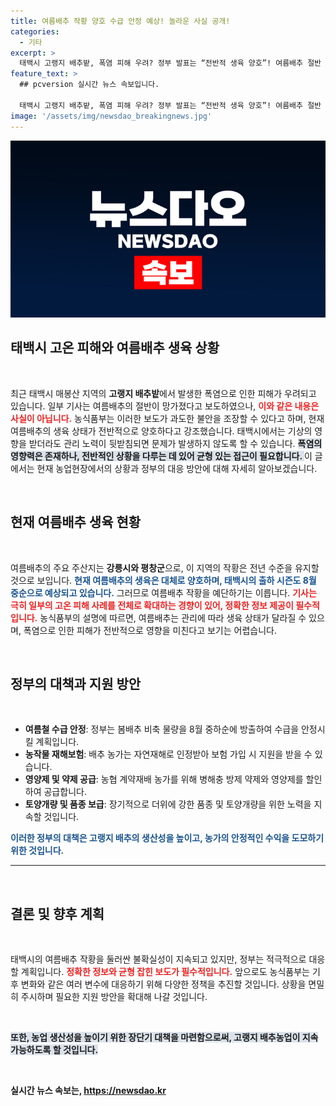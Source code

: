 ```yaml
---
title: 여름배추 작황 양호 수급 안정 예상! 놀라운 사실 공개!
categories:
  - 기타
excerpt: >
  태백시 고랭지 배추밭, 폭염 피해 우려? 정부 발표는 “전반적 생육 양호”! 여름배추 절반 피해보도와 달리, 강릉, 평창은 정상 작황. 과도한 불안 조장 경계, 자세한 진실을 확인해보세요!
feature_text: >
  ## pcversion 실시간 뉴스 속보입니다.

  태백시 고랭지 배추밭, 폭염 피해 우려? 정부 발표는 “전반적 생육 양호”! 여름배추 절반 피해보도와 달리, 강릉, 평창은 정상 작황. 과도한 불안 조장 경계, 자세한 진실을 확인해보세요!
image: '/assets/img/newsdao_breakingnews.jpg'
---
```


<p><img src="/assets/img/newsdao_breakingnews.jpg" alt="pcversion 속보" /></p>

<h2 data-ke-size="size26">태백시 고온 피해와 여름배추 생육 상황</h2>

<p data-ke-size="size16">&nbsp;</p>

<p data-ke-size="size16">최근 태백시 매봉산 지역의 <b>고랭지 배추밭</b>에서 발생한 폭염으로 인한 피해가 우려되고 있습니다. 일부 기사는 여름배추의 절반이 망가졌다고 보도하였으나, <b><span style="color: #ee2323;">이와 같은 내용은 사실이 아닙니다.</span></b> 농식품부는 이러한 보도가 과도한 불안을 조장할 수 있다고 하며, 현재 여름배추의 생육 상태가 전반적으로 양호하다고 강조했습니다. 태백시에서는 기상의 영향을 받더라도 관리 노력이 뒷받침되면 문제가 발생하지 않도록 할 수 있습니다. <b><span style="background-color: #21538527;">폭염의 영향력은 존재하나, 전반적인 상황을 다루는 데 있어 균형 있는 접근이 필요합니다. </span></b> 이 글에서는 현재 농업현장에서의 상황과 정부의 대응 방안에 대해 자세히 알아보겠습니다.</p>

<p data-ke-size="size16">&nbsp;</p>

<h2 data-ke-size="size26">현재 여름배추 생육 현황</h2>

<p data-ke-size="size16">&nbsp;</p>

<p data-ke-size="size16">여름배추의 주요 주산지는 <b>강릉시와 평창군</b>으로, 이 지역의 작황은 전년 수준을 유지할 것으로 보입니다. <b><span style="color: #1a5490;">현재 여름배추의 생육은 대체로 양호하며, 태백시의 출하 시즌도 8월 중순으로 예상되고 있습니다.</span></b> 그러므로 여름배추 작황을 예단하기는 이릅니다. <b><span style="color: #ee2323;">기사는 극히 일부의 고온 피해 사례를 전체로 확대하는 경향이 있어, 정확한 정보 제공이 필수적입니다.</span></b> 농식품부의 설명에 따르면, 여름배추는 관리에 따라 생육 상태가 달라질 수 있으며, 폭염으로 인한 피해가 전반적으로 영향을 미친다고 보기는 어렵습니다.</p>

<p data-ke-size="size16">&nbsp;</p>

<h2 data-ke-size="size26">정부의 대책과 지원 방안</h2>

<p data-ke-size="size16">&nbsp;</p>

<ul>
    <li><b>여름철 수급 안정</b>: 정부는 봄배추 비축 물량을 8월 중하순에 방출하여 수급을 안정시킬 계획입니다.</li>
    <li><b>농작물 재해보험</b>: 배추 농가는 자연재해로 인정받아 보험 가입 시 지원을 받을 수 있습니다.</li>
    <li><b>영양제 및 약제 공급</b>: 농협 계약재배 농가를 위해 병해충 방제 약제와 영양제를 할인하여 공급합니다.</li>
    <li><b>토양개량 및 품종 보급</b>: 장기적으로 더위에 강한 품종 및 토양개량을 위한 노력을 지속할 것입니다.</li>
</ul>

<p data-ke-size="size16"><b><span style="color: #1a5490;">이러한 정부의 대책은 고랭지 배추의 생산성을 높이고, 농가의 안정적인 수익을 도모하기 위한 것입니다.</span></b></p>

<hr>

<p data-ke-size="size16">&nbsp;</p>

<h2 data-ke-size="size26">결론 및 향후 계획</h2>

<p data-ke-size="size16">&nbsp;</p>

<p data-ke-size="size16">태백시의 여름배추 작황을 둘러싼 불확실성이 지속되고 있지만, 정부는 적극적으로 대응할 계획입니다. <b><span style="color: #ee2323;">정확한 정보와 균형 잡힌 보도가 필수적입니다.</span></b> 앞으로도 농식품부는 기후 변화와 같은 여러 변수에 대응하기 위해 다양한 정책을 추진할 것입니다. 상황을 면밀히 주시하며 필요한 지원 방안을 확대해 나갈 것입니다.</p>

<p data-ke-size="size16">&nbsp;</p>

<p data-ke-size="size16"><b><span style="background-color: #21538527;">또한, 농업 생산성을 높이기 위한 장단기 대책을 마련함으로써,<b/> 고랭지 배추농업이 지속 가능하도록 할 것입니다.</p>

<p data-ke-size="size16">&nbsp;</p>
실시간 뉴스 속보는, <a href="https://newsdao.kr" rel="dofollow">https://newsdao.kr</a>


